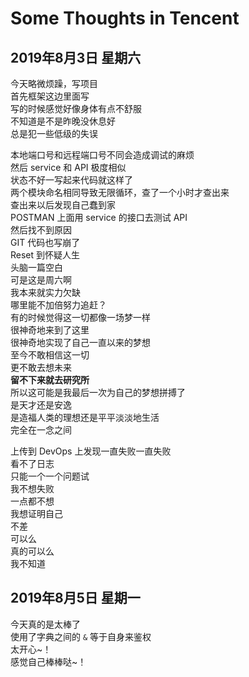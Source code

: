 # Some Thoughts in Tencent

## 2019年8月3日 星期六

今天略微烦躁，写项目  
首先框架这边里面写  
写的时候感觉好像身体有点不舒服  
不知道是不是昨晚没休息好  
总是犯一些低级的失误  

本地端口号和远程端口号不同会造成调试的麻烦  
然后 service 和 API 极度相似  
状态不好一写起来代码就这样了  
两个模块命名相同导致无限循环，查了一个小时才查出来  
查出来以后发现自己蠢到家  
POSTMAN 上面用 service 的接口去测试 API  
然后找不到原因  
GIT 代码也写崩了  
Reset 到怀疑人生  
头脑一篇空白  
可是这是周六啊  
我本来就实力欠缺  
哪里能不加倍努力追赶？  
有的时候觉得这一切都像一场梦一样  
很神奇地来到了这里  
很神奇地实现了自己一直以来的梦想  
至今不敢相信这一切  
更不敢去想未来  
**留不下来就去研究所**  
所以这可能是我最后一次为自己的梦想拼搏了  
是天才还是安逸  
是造福人类的理想还是平平淡淡地生活  
完全在一念之间  

上传到 DevOps 上发现一直失败一直失败  
看不了日志  
只能一个一个问题试  
我不想失败  
一点都不想  
我想证明自己  
不差  
可以么  
真的可以么  
我不知道  

## 2019年8月5日 星期一

今天真的是太棒了  
使用了字典之间的 `&` 等于自身来鉴权  
太开心~！  
感觉自己棒棒哒~！  